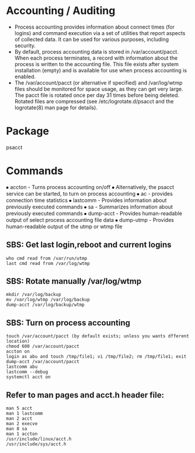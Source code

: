 # Accounting / Auditing
- Process accounting provides information about connect times (for logins) and command execution via a set of utilities that report aspects of collected data. It can be used for various purposes, including security.
- By default, process accounting data is stored in /var/account/pacct. When each process terminates, a record with information about the process is written to the accounting file. This file exists after system installation (empty) and is available for use when process accounting is enabled. 
- The /var/account/pacct (or alternative if specified) and /var/log/wtmp files should be monitored for space usage, as they can get very large. The pacct file is rotated once per day 31 times before being deleted. Rotated files are compressed (see /etc/logrotate.d/psacct and the logrotate(8) man page for details).

# Package
psacct
# Commands
⦁	accton - Turns process accounting on/off
⦁	Alternatively, the psacct service can be started, to turn on process accounting
⦁	ac - provides connection time statistics
⦁	lastcomm - Provides information about previously executed commands
⦁	sa - Summarizes information about previously executed commands
⦁	dump-acct - Provides human-readable output of select process accounting file data
⦁	dump-utmp - Provides human-readable output of the utmp or wtmp file

## SBS: Get last login,reboot and current logins
	who cmd read from /var/run/utmp
	last cmd read from /var/log/wtmp
## SBS: Rotate manually /var/log/wtmp
	mkdir /var/log/backup
	mv /var/log/wtmp /var/log/backup
	dump-acct /var/log/backup/wtmp

## SBS: Turn on process accounting 
	touch /var/account/pacct (by default exists; unless you wants dfferent location)
	chmod 600 /var/account/pacct 
	accton on
	login as abu and touch /tmp/file1; vi /tmp/file2; rm /tmp/file1; exit
	dump-acct /var/account/pacct
	lastcomm abu
	lastcomm --debug
	systemctl acct on
## Refer to man pages and acct.h header file:
	man 5 acct
	man 1 lastcomm
	man 2 acct
	man 2 execve
	man 8 sa
	man 1 accton
	/usr/include/linux/acct.h
	/usr/include/sys/acct.h
